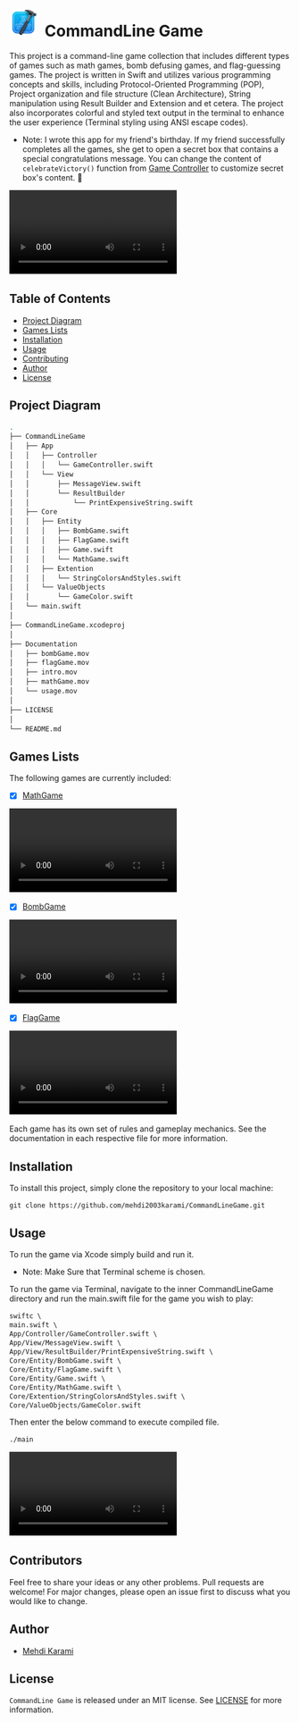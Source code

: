 # <img src="https://github.com/devicons/devicon/blob/master/icons/xcode/xcode-original.svg" width="50" height="50"/>&nbsp; CommandLine Game

This project is a command-line game collection that includes different types of games such as math games, bomb defusing games, and flag-guessing games. The project is written in Swift and utilizes various programming concepts and skills, including Protocol-Oriented Programming (POP), Project organization and file structure (Clean Architecture), String manipulation using Result Builder and Extension and et cetera. The project also incorporates colorful and styled text output in the terminal to enhance the user experience (Terminal styling using ANSI escape codes).

- Note: I wrote this app for my friend's birthday. If my friend successfully completes all the games, she get to open a secret box that contains a special congratulations message. You can change the content of `celebrateVictory()` function from [Game Controller](CommandLineGame/App/Controller/GameController.swift) to customize secret box's content. :gift:

![Introduction Demo.](Documentation/intro.mov)

## Table of Contents

- [Project Diagram](#project-diagram)
- [Games Lists](#games-lists)
- [Installation](#installation)
- [Usage](#usage)
- [Contributing](#contributors)
- [Author](#author)
- [License](#license)

## Project Diagram

```bash
.
├── CommandLineGame
│   ├── App
│   │   ├── Controller
│   │   │   └── GameController.swift
│   │   └── View
│   │       ├── MessageView.swift
│   │       └── ResultBuilder
│   │           └── PrintExpensiveString.swift
│   ├── Core
│   │   ├── Entity
│   │   │   ├── BombGame.swift
│   │   │   ├── FlagGame.swift
│   │   │   ├── Game.swift
│   │   │   └── MathGame.swift
│   │   ├── Extention
│   │   │   └── StringColorsAndStyles.swift
│   │   └── ValueObjects
│   │       └── GameColor.swift
│   └── main.swift
│ 
├── CommandLineGame.xcodeproj
│ 
├── Documentation
│   ├── bombGame.mov
│   ├── flagGame.mov
│   ├── intro.mov
│   ├── mathGame.mov
│   └── usage.mov
│ 
├── LICENSE
│ 
└── README.md
```

## Games Lists

The following games are currently included:

- [x] [MathGame](CommandLineGame/Core/Entity/MathGame.swift)

![MathGame Demo.](Documentation/mathGame.mov)

- [x] [BombGame](CommandLineGame/Core/Entity/BombGame.swift)

![BombGame Demo.](Documentation/bombGame.mov)

- [x] [FlagGame](CommandLineGame/Core/Entity/FlagGame.swift)

![FlagGame Demo.](Documentation/flagGame.mov)

Each game has its own set of rules and gameplay mechanics. See the documentation in each respective file for more information.

## Installation

To install this project, simply clone the repository to your local machine:

```console 
git clone https://github.com/mehdi2003karami/CommandLineGame.git
```

## Usage
To run the game via Xcode simply build and run it.
- Note: Make Sure that Terminal scheme is chosen.

To run the game via Terminal, navigate to the inner CommandLineGame directory and run the main.swift file for the game you wish to play:

```console
swiftc \
main.swift \
App/Controller/GameController.swift \
App/View/MessageView.swift \
App/View/ResultBuilder/PrintExpensiveString.swift \
Core/Entity/BombGame.swift \
Core/Entity/FlagGame.swift \
Core/Entity/Game.swift \
Core/Entity/MathGame.swift \
Core/Extention/StringColorsAndStyles.swift \
Core/ValueObjects/GameColor.swift
```

Then enter the below command to execute compiled file.

```bash 
./main
```

![Usage Demo.](Documentation/usage.mov)

## Contributors

Feel free to share your ideas or any other problems. 
Pull requests are welcome! For major changes, please open an issue first to discuss what you would like to change.

## Author

- [Mehdi Karami](https://www.github.com/mehdi2003karami)

## License

`CommandLine Game` is released under an MIT license. See [LICENSE](LICENSE) for more information.

